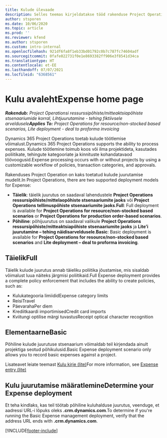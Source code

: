```yaml
---
title: Kulude ülevaade
description: Selles teemas kirjeldatakse tööd rakenduse Project Operations kulufunktsioone.
author: stsporen
ms.date: 10/06/2020
ms.topic: article
ms.prod: ''
ms.reviewer: kfend
ms.author: stsporen
ms.custom: intro-internal
ms.openlocfilehash: 921df6fa8f1eb33bd01792c0b7c787fc74604adf
ms.sourcegitcommit: 0fafe022731f0e1e8693382ff906e3f8541d34ca
ms.translationtype: HT
ms.contentlocale: et-EE
ms.lasthandoff: 07/07/2021
ms.locfileid: "6368561"
---
```

# <a name="expense-home-page"></a><span data-ttu-id="0636a-103">Kulu avaleht</span><span class="sxs-lookup"><span data-stu-id="0636a-103">Expense home page</span></span>

<span data-ttu-id="0636a-104">_**Rakendub:** Project Operationsi ressurssipõhiste/mitteaktsiapõhiste stsenaariumide korral,  Lihtjuurutamine - tehing fiktiivsele arveldusele_</span><span class="sxs-lookup"><span data-stu-id="0636a-104">_**Applies To:** Project Operations for resource/non-stocked based scenarios, Lite deployment - deal to proforma invoicing_</span></span>


<span data-ttu-id="0636a-105">Dynamics 365 Project Operations toetab kulude töötlemise võimalust.</span><span class="sxs-lookup"><span data-stu-id="0636a-105">Dynamics 365 Project Operations supports the ability to process expenses.</span></span> <span data-ttu-id="0636a-106">Kulude töötlemine toimub koos või ilma projektideta, kasutades poliitikate, tehingute kategooriate ja kinnituste kohandatavaod töövoogusid.</span><span class="sxs-lookup"><span data-stu-id="0636a-106">Expense processing occurs with or without projects by using a customizable workflow of policies, transaction categories, and approvals.</span></span>

<span data-ttu-id="0636a-107">Rakenduses Project Operation on kaks toetatud kulude juurutamise mudelit.</span><span class="sxs-lookup"><span data-stu-id="0636a-107">In Project Operations, there are two supported deployment models for Expense:</span></span> 

- <span data-ttu-id="0636a-108">**Täielik**: täielik juurutus on saadaval lahendustele **Project Operations ressursipõhiste/mittelaopõhiste stsenaariumite jaoks** või **Project Operations tellimuspõhiste stsenaariumite jaoks**.</span><span class="sxs-lookup"><span data-stu-id="0636a-108">**Full**: Full deployment is available for **Project Operations for resource/non-stocked based scenarios** or **Project Operations for production order-based scenarios**.</span></span>
- <span data-ttu-id="0636a-109">**Põhiline**: põhijuurutus on saadaval valikule **Project Operations ressursipõhiste/mitteaktsiapõhiste stsenaariumite jaoks** ja **Lite’i juurutamine – tehing näidisarveldusele**.</span><span class="sxs-lookup"><span data-stu-id="0636a-109">**Basic**: Basic deployment is available for **Project Operations for resource/non-stocked based scenarios** and **Lite deployment – deal to proforma invoicing**.</span></span>

## <a name="full"></a><span data-ttu-id="0636a-110">Täielik</span><span class="sxs-lookup"><span data-stu-id="0636a-110">Full</span></span> 
<span data-ttu-id="0636a-111">Täielik kulude juurutus annab täieliku poliitika jõustamise, mis sisaldab võimalust luua näiteks järgmisi poliitikaid.</span><span class="sxs-lookup"><span data-stu-id="0636a-111">Full Expense deployment provides a complete policy enforcement that includes the ability to create policies, such as:</span></span>

  - <span data-ttu-id="0636a-112">Kulukategooria limiidid</span><span class="sxs-lookup"><span data-stu-id="0636a-112">Expense category limits</span></span>
  - <span data-ttu-id="0636a-113">Reisi</span><span class="sxs-lookup"><span data-stu-id="0636a-113">Travel</span></span>
  - <span data-ttu-id="0636a-114">Päevaraha</span><span class="sxs-lookup"><span data-stu-id="0636a-114">Per diem</span></span>
  - <span data-ttu-id="0636a-115">Krediitkaardi importimised</span><span class="sxs-lookup"><span data-stu-id="0636a-115">Credit card imports</span></span>
  - <span data-ttu-id="0636a-116">Kviitungi optilise märgi tuvastus</span><span class="sxs-lookup"><span data-stu-id="0636a-116">Receipt optical character recognition</span></span>

## <a name="basic"></a><span data-ttu-id="0636a-117">Elementaarne</span><span class="sxs-lookup"><span data-stu-id="0636a-117">Basic</span></span> 
<span data-ttu-id="0636a-118">Põhiline kulude juurutuse stsenaarium võimaldab teil kirjendada ainult projektiga seotud põhikulusid.</span><span class="sxs-lookup"><span data-stu-id="0636a-118">Basic Expense deployment scenario only allows you to record basic expenses against a project.</span></span> 

<span data-ttu-id="0636a-119">Lisateavet leiate teemast [Kulu kirje (lite)](basic-expense.md)</span><span class="sxs-lookup"><span data-stu-id="0636a-119">For more information, see [Expense entry (lite)](basic-expense.md)</span></span>

## <a name="determine-your-expense-deployment"></a><span data-ttu-id="0636a-120">Kulu juurutamise määratlemine</span><span class="sxs-lookup"><span data-stu-id="0636a-120">Determine your Expense deployment</span></span>
<span data-ttu-id="0636a-121">Et teha kindlaks, kas teil töötab põhiline kuluhalduse juurutus, veenduge, et aadressi URL-i lõpuks oleks **.crm.dynamics.com**.</span><span class="sxs-lookup"><span data-stu-id="0636a-121">To determine if you're running the Basic Expense management deployment, verify that the address URL ends with **.crm.dynamics.com**.</span></span> 


[!INCLUDE[footer-include](../includes/footer-banner.md)]
